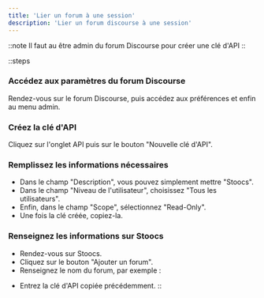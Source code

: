 ```yaml
---
title: 'Lier un forum à une session'
description: 'Lier un forum discourse à une session'
---
```


::note
Il faut au être admin du forum Discourse pour créer une clé d'API
::

::steps
### Accédez aux paramètres du forum Discourse
Rendez-vous sur le forum Discourse, puis accédez aux préférences et enfin au menu admin.

### Créez la clé d'API
Cliquez sur l'onglet API puis sur le bouton "Nouvelle clé d'API".

### Remplissez les informations nécessaires
- Dans le champ "Description", vous pouvez simplement mettre "Stoocs".
- Dans le champ "Niveau de l'utilisateur", choisissez "Tous les utilisateurs".
- Enfin, dans le champ "Scope", sélectionnez "Read-Only".
- Une fois la clé créée, copiez-la.

### Renseignez les informations sur Stoocs
- Rendez-vous sur Stoocs.
- Cliquez sur le bouton "Ajouter un forum".
- Renseignez le nom du forum, par exemple :
<!--![Nom du forum](/images/forum-path.png)-->
- Entrez la clé d'API copiée précédemment.
::
